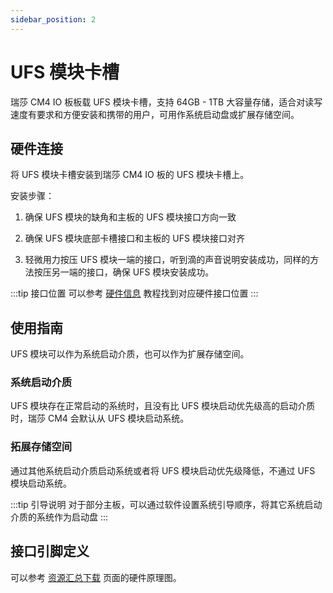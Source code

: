 ```yaml
---
sidebar_position: 2
---
```


# UFS 模块卡槽

瑞莎 CM4 IO 板板载 UFS 模块卡槽，支持 64GB - 1TB 大容量存储，适合对读写速度有要求和方便安装和携带的用户，可用作系统启动盘或扩展存储空间。

## 硬件连接

将 UFS 模块卡槽安装到瑞莎 CM4 IO 板的 UFS 模块卡槽上。

安装步骤：

1. 确保 UFS 模块的缺角和主板的 UFS 模块接口方向一致

2. 确保 UFS 模块底部卡槽接口和主板的 UFS 模块接口对齐

3. 轻微用力按压 UFS 模块一端的接口，听到滴的声音说明安装成功，同样的方法按压另一端的接口，确保 UFS 模块安装成功。

:::tip 接口位置
可以参考 [硬件信息](./hardware_info.md) 教程找到对应硬件接口位置
:::

## 使用指南

UFS 模块可以作为系统启动介质，也可以作为扩展存储空间。

### 系统启动介质

UFS 模块存在正常启动的系统时，且没有比 UFS 模块启动优先级高的启动介质时，瑞莎 CM4 会默认从 UFS 模块启动系统。

### 拓展存储空间

通过其他系统启动介质启动系统或者将 UFS 模块启动优先级降低，不通过 UFS 模块启动系统。

:::tip 引导说明
对于部分主板，可以通过软件设置系统引导顺序，将其它系统启动介质的系统作为启动盘
:::

## 接口引脚定义

可以参考 [资源汇总下载](../download.md) 页面的硬件原理图。
